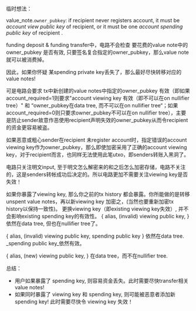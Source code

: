 临时想法：

value_note.`owner_pubkey`: if recipient never registers account, it must be _account view public key_ of recipient, or it must be one _account spending public key_ of recipient .

funding deposit & funding transfer中，电路不会检查 要花费的value note中的owner_pubkey 是否有效, 只要签名复合指定的owner_pubkey，那么value note 就可以被消费掉。

因此，如果你怀疑 某spending private key丢失了，那么最好尽快转移对应的value notes!

可是电路会要求 tx中新创建的value notes中指定的owner_pubkey 有效（即如果account_required=1则要求"account viewing key 有效（即不可以在on nullifier tree）" 和 “owner_pubkey在data tree, 而不可以在on nullifier tree“；如果account_required=0则只要求owner_pubkey不可以在on nullifier tree），主要是防止sender故意作恶使用recipient声明失效的owner_pubkey从而令recipient的资金更容易被盗。

如果恶意或粗心sender在recipient 未register account时，指定错误的account viewing key作为owner_pubkey，那么即使加密采用了正确的account viewing key，对于recipient而言，也同样无法使用此笔utxo，即senders转账入黑洞了。

电路只关注明文input, 至于明文怎么解密来的和之后怎么加密存储，电路不关注的，这是senders转帐成功后决定的。所以电路更加不需要关注viewing key是否失效！

如果你暴露了viewing key, 那么你之前的tx history 都会暴露。你所能做的是转移 unspent value notes，再以新viewing key 加密之，(当然也要重新加密tx history以保持一致性)。
更换viewing key（即existing viewing key失效）, 并不会影响existing spending key的有效性。
{
    alias,
    (invalid) viewing public key,
}
依然在data tree, 但也在nullifier tree了。


{
    alias,
    (invalid) viewing public key,
    spending public key
}
依然在data tree. _spending public key_依然有效。


{
    alias,
    (new) viewing public key,
}
在data tree，而不在nullifier tree.


总结：
* 用户如果暴露了 spending key, 则容易资金丢失。此时需要尽快transfer相关value notes!
* 如果同时暴露了 viewing key 和 spending key, 则可能被恶意者添加新spending key! 此时需要尽快令 viewing key 失效！